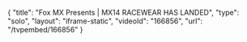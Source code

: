 {
    "title": "Fox MX Presents | MX14 RACEWEAR HAS LANDED",
    "type": "solo",
    "layout": "iframe-static",
    "videoId": "166856",
    "url": "\/tvpembed\/166856"
}